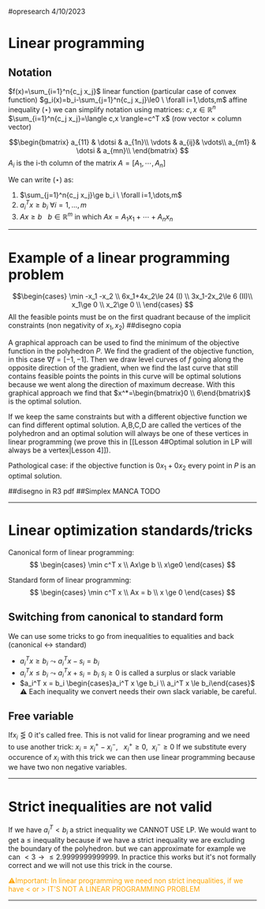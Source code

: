 #opresearch 
4/10/2023
# Linear programming
## Notation
$f(x)=\sum_{i=1}^n{c_j x_j}$ linear function (particular case of convex function)
$g_i(x)=b_i-\sum_{j=1}^n{c_j x_j}\le0 \ \forall i=1,\dots,m$ affine inequality $(\star)$
we can simplify notation using matrices: $c,x\in \mathbb{R}^n$
$\sum_{i=1}^n{c_j x_j}=\langle c,x \rangle=c^T x$ (row vector $\times$ column vector)

$$\begin{bmatrix}   
a_{11} & \dotsi & a_{1n}\\   
\vdots & a_{ij}& \vdots\\
a_{m1} & \dotsi & a_{mn}\\   
\end{bmatrix}
$$
$A_i$ is the i-th column of the matrix $A=[A_1,\dotsi,A_n]$

We can write $(\star)$ as:
1. $\sum_{j=1}^n{c_j x_j}\ge b_i \ \forall i=1,\dots,m$ 
2. $a_i^T x\ge b_i\ \forall i=1,\dots,m$
3. $A x\ge b\ \ \ b\in \mathbb{R}^m$ in which $Ax=A_1 x_1+ \dotsi +A_n x_n$

---
# Example of a linear programming problem

$$\begin{cases}
\min -x_1 -x_2 \\
6x_1+4x_2\le 24 (I) \\
3x_1-2x_2\le 6 (II)\\  
x_1\ge 0 \\
x_2\ge 0 \\
\end{cases}
$$
All the feasible points must be on the first quadrant because of the implicit constraints (non negativity of $x_1,x_2$)
##disegno copia

A graphical approach can be used to find the minimum of the objective function in the polyhedron $P$.
We find the gradient of the objective function, in this case $\nabla f=[-1,-1]$.
Then we draw level curves of $f$ going along the opposite direction of the gradient, when we find the last curve that still contains feasible points the points in this curve will be optimal solutions because we went along the direction of maximum decrease.
With this graphical approach we find that $x^*=\begin{bmatrix}0 \\ 6\end{bmatrix}$ is the optimal solution.

If we keep the same constraints but with a different objective function we can find different optimal solution.
A,B,C,D are called the vertices of the polyhedron and an optimal solution will always be one of these vertices in linear programming (we prove this in [[Lesson 4#Optimal solution in LP will always be a vertex|Lesson 4]]). 

Pathological case: if the objective function is $0x_1+0x_2$ every point in $P$ is an optimal solution.

##disegno in R3 pdf 
##Simplex MANCA TODO

---
# Linear optimization standards/tricks
Canonical form of linear programming:
$$
\begin{cases}
\min c^T x \\
Ax\ge b \\
x\ge0
\end{cases}
$$

Standard form of linear programming:
$$
\begin{cases}
\min c^T x \\
Ax = b \\
x \ge 0
\end{cases}
$$
## Switching from canonical to standard form
We can use some tricks to go from inequalities to equalities and back (canonical $\leftrightarrow$ standard)

* $a_i^T x\ge b_i \leadsto a_i^T x -s_i= b_i$
* $a_i^T x\le b_i \leadsto a_i^T x +s_i= b_i$
$s_i \ge 0$ is called a surplus or slack variable
* $a_i^T x = b_i \begin{cases}a_i^T x \ge b_i \\ a_i^T x \le b_i\end{cases}$
⚠️ Each inequality we convert needs their own slack variable, be careful.
## Free variable
If$x_i \lesseqgtr 0$ it's called free. This is not valid for linear programing and we need to use another trick:
$x_i=x_i^+ - x_i^-,\ \ \ x_i^+\ge0,\ \ x_i^-\ge0$
If we substitute every occurence of $x_i$ with this trick we can then use linear programming because we have two non negative variables.

---
# Strict inequalities are not valid
If we have $a_i^T < b_i$  a strict inequality we CANNOT USE LP. We would want to get a $\le$ inequality because if we have a strict inequality we are excluding the boundary of the polyhedron.
but we can approximate for example we can $< 3 \to \le 2.9999999999999$.
In practice this works but it's not formally correct and we will not use this trick in the course.

<p style="color: orange">⚠Important: In linear programming we need non strict inequalities, if we have &lt or &gt IT'S NOT A LINEAR PROGRAMMING PROBLEM </p> 

---

